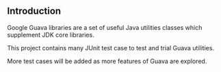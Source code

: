 ## Introduction 

Google Guava libraries are a set of useful Java utilities classes which 
supplement JDK core libraries. 

This project contains many JUnit test case to test and trial Guava utilities.

More test cases will be added as more features of Guava are explored.





